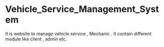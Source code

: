 # Vehicle_Service_Management_System
It is website to manage vehicle service , Mechanic . It contain different module like client , admin etc.

